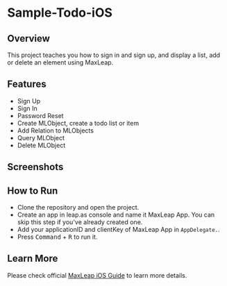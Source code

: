 # Sample-Todo-iOS

## Overview

This project teaches you how to sign in and sign up, and display a list, add or delete an element using MaxLeap.

## Features

- Sign Up
- Sign In
- Password Reset
- Create MLObject, create a todo list or item
- Add Relation to MLObjects
- Query MLObject
- Delete MLObject

## Screenshots 

## How to Run

- Clone the repository and open the project.
- Create an app in leap.as console and name it MaxLeap App. You can skip this step if you've already created one.
- Add your applicationID and clientKey of MaxLeap App in `AppDelegate.`. 
- Press <kbd>Command</kbd> + <kbd>R</kbd> to run it.

## Learn More

Please check official [MaxLeap iOS Guide](https://maxleap.cn/zh_cn/guide/devguide/ios.html) to learn more details.
